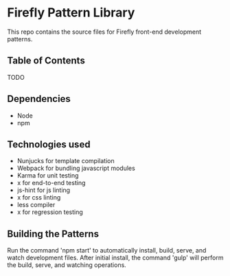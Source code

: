 # Firefly Pattern Library

This repo contains the source files for Firefly front-end development patterns.

## Table of Contents
TODO

## Dependencies
- Node
- npm

## Technologies used
- Nunjucks for template compilation
- Webpack for bundling javascript modules
- Karma for unit testing
- x for end-to-end testing
- js-hint for js linting
- x for css linting
- less compiler
- x for regression testing

## Building the Patterns
Run the command 'npm start' to automatically install, build, serve, and watch development files.
After initial install, the command 'gulp' will perform the build, serve, and watching operations.

